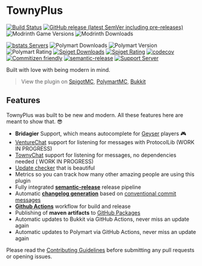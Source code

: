 # TownyPlus

[![Build Status](https://img.shields.io/github/workflow/status/BrycensRanch/TownyPlus/Build/master?style=for-the-badge)](../../actions?query=workflow%3ABuild)
[![GitHub release (latest SemVer including pre-releases)](https://img.shields.io/github/v/release/BrycensRanch/TownyPlus?include_prereleases&label=release&style=for-the-badge)](../../releases)
![Modrinth Game Versions](https://img.shields.io/modrinth/game-versions/aeinfinitybooster?style=for-the-badge)
![Modrinth Downloads](https://img.shields.io/modrinth/dt/aeinfinitybooster?color=GREEN&label=MODRINTH%20DOWNLOADS&style=for-the-badge)

[![bstats Servers](https://img.shields.io/bstats/servers/14161?style=for-the-badge)](https://bstats.org/plugin/bukkit/TownyPlus/14161)
![Polymart Downloads](https://img.shields.io/polymart/downloads/2057?color=GREEN&label=POLYMART%20DOWNLOADS&style=for-the-badge)
![Polymart Version](https://img.shields.io/polymart/version/2057?style=for-the-badge)
![Polymart Rating](https://img.shields.io/polymart/rating/2057?label=POLYMART%20RATINGS&style=for-the-badge)
[![Spiget Downloads](https://img.shields.io/spiget/downloads/79903?style=for-the-badge)](https://www.spigotmc.org/resources/splugintemplate.79903/)
[![Spiget Rating](https://img.shields.io/spiget/rating/79903?style=for-the-badge)](https://www.spigotmc.org/resources/splugintemplate.79903/)
[![codecov](https://img.shields.io/codecov/c/github/BrycensRanch/TownyPlus?style=for-the-badge)](https://codecov.io/gh/BrycensRanch/TownyPlus)
[![Commitizen friendly](https://img.shields.io/badge/commitizen-friendly-brightgreen.svg?style=for-the-badge)](https://commitizen.github.io/cz-cli/)
[![semantic-release](https://img.shields.io/badge/%20%20%F0%9F%93%A6%F0%9F%9A%80-semantic--release-e10079.svg?style=for-the-badge)](https://github.com/semantic-release/semantic-release)
[![Support Server](https://img.shields.io/discord/816686637849378857?logo=Easy%20SMP&style=for-the-badge)](https://2v1.me/discord)

Built with love with being modern in mind.

> View the plugin on [SpigotMC](https://github.com/Silthus/minecraft-server-template), [PolymartMC](), [Bukkit]()

## Features

TownyPlus was built to be new and modern. All these features here are meant to show that. 😎

* **Bridagier** Support, which means autocomplete for [Geyser](https://geysermc.org) players 🎮
* [VentureChat](https://www.spigotmc.org/resources/venturechat.771/) support for listening for messages with
  ProtocolLib (WORK IN PROGRESS)
* [TownyChat](https://github.com/TownyAdvanced/TownyChat) support for listening for messages, no dependencies needed (
  WORK IN PROGRESS)
* [Update checker](https://github.com/JEFF-Media-GbR/Spigot-UpdateChecker) that is beautiful
* Metrics so you can track how many other amazing people are using this plugin
* Fully integrated [**semantic-release**](https://semantic-release.gitbook.io/semantic-release/) release pipeline
* Automatic [**changelog generation**](https://github.com/semantic-release/changelog) based
  on [conventional commit messages](https://www.conventionalcommits.org/)
* [**Github Actions**](https://github.com/features/actions) workflow for build and release
* Publishing of **maven artifacts** to [GitHub Packages](https://github.com/features/packages)
* Automatic updates to Bukkit via GitHub Actions, never miss an update again
* Automatic updates to Polymart via GitHub Actions, never miss an update again

Please read the [Contributing Guidelines](CONTRIBUTING.md) before submitting any pull requests or opening issues.
